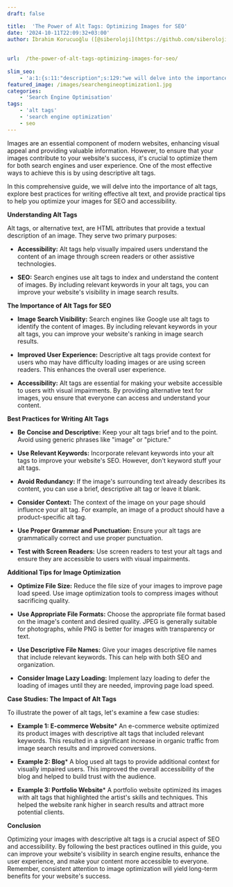 ```yaml
---
draft: false

title:  'The Power of Alt Tags: Optimizing Images for SEO'
date: '2024-10-11T22:09:32+03:00'
author: İbrahim Korucuoğlu ([@siberoloji](https://github.com/siberoloji))
 
 
url:  /the-power-of-alt-tags-optimizing-images-for-seo/
 
slim_seo:
    - 'a:1:{s:11:"description";s:129:"we will delve into the importance of alt tags, provide practical tips to help you optimize your images for SEO and accessibility.";}'
featured_image: /images/searchengineoptimization1.jpg
categories:
    - 'Search Engine Optimisation'
tags:
    - 'alt tags'
    - 'search engine optimization'
    - seo
---
```



Images are an essential component of modern websites, enhancing visual appeal and providing valuable information. However, to ensure that your images contribute to your website's success, it's crucial to optimize them for both search engines and user experience. One of the most effective ways to achieve this is by using descriptive alt tags.



In this comprehensive guide, we will delve into the importance of alt tags, explore best practices for writing effective alt text, and provide practical tips to help you optimize your images for SEO and accessibility.



**Understanding Alt Tags**



Alt tags, or alternative text, are HTML attributes that provide a textual description of an image. They serve two primary purposes:


* **Accessibility:** Alt tags help visually impaired users understand the content of an image through screen readers or other assistive technologies.

* **SEO:** Search engines use alt tags to index and understand the content of images. By including relevant keywords in your alt tags, you can improve your website's visibility in image search results.




**The Importance of Alt Tags for SEO**


* **Image Search Visibility:** Search engines like Google use alt tags to identify the content of images. By including relevant keywords in your alt tags, you can improve your website's ranking in image search results.

* **Improved User Experience:** Descriptive alt tags provide context for users who may have difficulty loading images or are using screen readers. This enhances the overall user experience.

* **Accessibility:** Alt tags are essential for making your website accessible to users with visual impairments. By providing alternative text for images, you ensure that everyone can access and understand your content.




**Best Practices for Writing Alt Tags**


* **Be Concise and Descriptive:** Keep your alt tags brief and to the point. Avoid using generic phrases like "image" or "picture."

* **Use Relevant Keywords:** Incorporate relevant keywords into your alt tags to improve your website's SEO. However, don't keyword stuff your alt tags.

* **Avoid Redundancy:** If the image's surrounding text already describes its content, you can use a brief, descriptive alt tag or leave it blank.

* **Consider Context:** The context of the image on your page should influence your alt tag. For example, an image of a product should have a product-specific alt tag.

* **Use Proper Grammar and Punctuation:** Ensure your alt tags are grammatically correct and use proper punctuation.

* **Test with Screen Readers:** Use screen readers to test your alt tags and ensure they are accessible to users with visual impairments.




**Additional Tips for Image Optimization**


* **Optimize File Size:** Reduce the file size of your images to improve page load speed. Use image optimization tools to compress images without sacrificing quality.

* **Use Appropriate File Formats:** Choose the appropriate file format based on the image's content and desired quality. JPEG is generally suitable for photographs, while PNG is better for images with transparency or text.

* **Use Descriptive File Names:** Give your images descriptive file names that include relevant keywords. This can help with both SEO and organization.

* **Consider Image Lazy Loading:** Implement lazy loading to defer the loading of images until they are needed, improving page load speed.




**Case Studies: The Impact of Alt Tags**



To illustrate the power of alt tags, let's examine a few case studies:


* **Example 1: E-commerce Website*** An e-commerce website optimized its product images with descriptive alt tags that included relevant keywords. This resulted in a significant increase in organic traffic from image search results and improved conversions.



* **Example 2: Blog*** A blog used alt tags to provide additional context for visually impaired users. This improved the overall accessibility of the blog and helped to build trust with the audience.



* **Example 3: Portfolio Website*** A portfolio website optimized its images with alt tags that highlighted the artist's skills and techniques. This helped the website rank higher in search results and attract more potential clients.






**Conclusion**



Optimizing your images with descriptive alt tags is a crucial aspect of SEO and accessibility. By following the best practices outlined in this guide, you can improve your website's visibility in search engine results, enhance the user experience, and make your content more accessible to everyone. Remember, consistent attention to image optimization will yield long-term benefits for your website's success.
